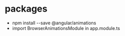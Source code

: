 # packages
* npm install --save @angular/animations
* import BrowserAnimationsModule in app.module.ts
